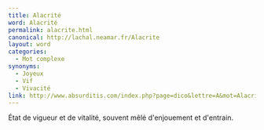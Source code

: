 ```yaml
---
title: Alacrité
word: Alacrité
permalink: alacrite.html
canonical: http://lachal.neamar.fr/Alacrite
layout: word
categories:
  - Mot complexe
synonyms:
  - Joyeux
  - Vif
  - Vivacité
link: http://www.absurditis.com/index.php?page=dico&lettre=A&mot=Alacrit%E9
---
```


État de vigueur et de vitalité, souvent mêlé d'enjouement et d'entrain.

